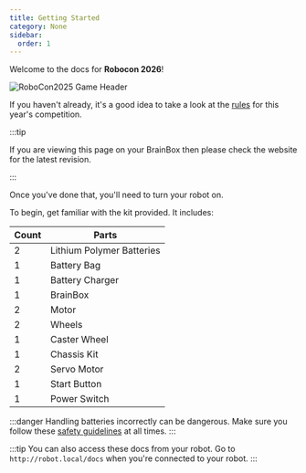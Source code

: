 ```yaml
---
title: Getting Started
category: None
sidebar:
  order: 1
---
```

Welcome to the docs for **Robocon 2026**!

![RoboCon2025 Game Header](/images/RoboCon2026-Header.png)

If you haven't already, it's a good idea to take a look at the [rules](/assets/Rulebook-2026.pdf) for this year's competition.

:::tip

If you are viewing this page on your BrainBox then please check the website for the latest revision.

:::

Once you've done that, you'll need to turn your robot on.

To begin, get familiar with the kit provided. It includes:

| Count | Parts                     |
| ------ | -------------------------- |
| 2     | Lithium Polymer Batteries |
| 1     | Battery Bag               |
| 1     | Battery Charger           |
| 1     | BrainBox                  |
| 2     | Motor                     |
| 2     | Wheels                    |
| 1     | Caster Wheel              |
| 1     | Chassis Kit               |
| 2     | Servo Motor               |
| 1     | Start Button              |
| 1     | Power Switch              |

:::danger
Handling batteries incorrectly can be dangerous. Make sure you follow these [safety guidelines](/hardware/batteries/#battery-safety) at all times.
:::

:::tip
You can also access these docs from your robot. Go to `http://robot.local/docs` when you're connected to your robot.
:::